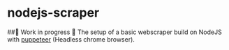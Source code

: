 # nodejs-scraper

##🚀 Work in progress 🚀
The setup of a basic webscraper build on NodeJS with [puppeteer](https://github.com/GoogleChrome/puppeteer) (Headless chrome browser).
